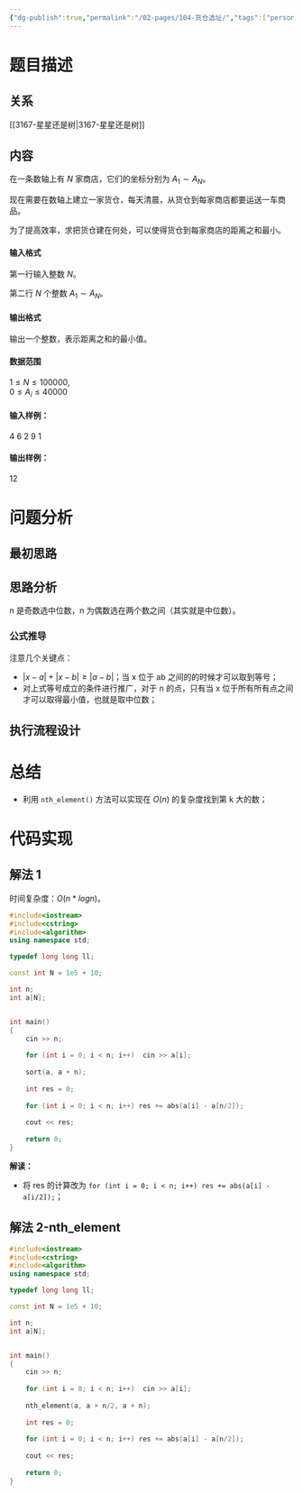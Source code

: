 ```yaml
---
{"dg-publish":true,"permalink":"/02-pages/104-货仓选址/","tags":["personal/blog","algorithm/greedy","algorithm/math/中位数"]}
---
```



# 题目描述
## 关系
[[3167-星星还是树\|3167-星星还是树]]
## 内容
在一条数轴上有 $N$ 家商店，它们的坐标分别为 $A_1 \sim A_N$。

现在需要在数轴上建立一家货仓，每天清晨，从货仓到每家商店都要运送一车商品。

为了提高效率，求把货仓建在何处，可以使得货仓到每家商店的距离之和最小。

#### 输入格式

第一行输入整数 $N$。

第二行 $N$ 个整数 $A_1 \sim A_N$。

#### 输出格式

输出一个整数，表示距离之和的最小值。

#### 数据范围

$1 \le N \le 100000$,  
$0 \le A_i \le 40000$

#### 输入样例：

4
6 2 9 1

#### 输出样例：

12
# 问题分析
## 最初思路

## 思路分析
n 是奇数选中位数，n 为偶数选在两个数之间（其实就是中位数）。

### 公式推导
注意几个关键点：
 + $\left| x-a \right|+\left| x-b \right|\geqslant \left| a-b \right|$；当 x 位于 ab 之间的的时候才可以取到等号；
 + 对上式等号成立的条件进行推广，对于 n 的点，只有当 x 位于所有所有点之间才可以取得最小值，也就是取中位数；

## 执行流程设计

# 总结
+ 利用 `nth_element()` 方法可以实现在 $O(n)$ 的复杂度找到第 k 大的数；
# 代码实现
## 解法 1
时间复杂度：$O(n*logn)$。
```c++
#include<iostream>
#include<cstring>
#include<algorithm>
using namespace std;

typedef long long ll;

const int N = 1e5 + 10;

int n;
int a[N];


int main() 
{
    cin >> n;
    
    for (int i = 0; i < n; i++)  cin >> a[i];
    
    sort(a, a + n);
    
    int res = 0;
    
    for (int i = 0; i < n; i++) res += abs(a[i] - a[n/2]);
    
    cout << res;
    
    return 0;
}
```
**解读：**
 + 将 res 的计算改为 `for (int i = 0; i < n; i++) res += abs(a[i] - a[i/2]);`；
## 解法 2-nth_element
```c++
#include<iostream>
#include<cstring>
#include<algorithm>
using namespace std;

typedef long long ll;

const int N = 1e5 + 10;

int n;
int a[N];


int main() 
{
    cin >> n;
    
    for (int i = 0; i < n; i++)  cin >> a[i];
    
    nth_element(a, a + n/2, a + n);
    
    int res = 0;
    
    for (int i = 0; i < n; i++) res += abs(a[i] - a[n/2]);
    
    cout << res;
    
    return 0;
}
```